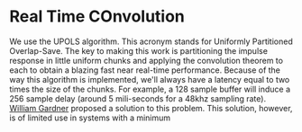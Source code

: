 # Real Time COnvolution

We use the UPOLS algorithm. This acronym stands for Uniformly Partitioned Overlap-Save. The key to making this work is partitioning the impulse response in little uniform chunks and applying the convolution theorem to each to obtain a blazing fast near real-time performance. Because of the way this algorithm is implemented, we'll always have a latency equal to two times the size of the chunks. For example, a 128 sample buffer will induce a 256 sample delay (around 5 mili-seconds for a 48khz sampling rate). [William Gardner](https://cse.hkust.edu.hk/mjg_lib/bibs/DPSu/DPSu.Files/Ga95.PDF) proposed a solution to this problem. This solution, however, is of limited use in systems with a minimum 
